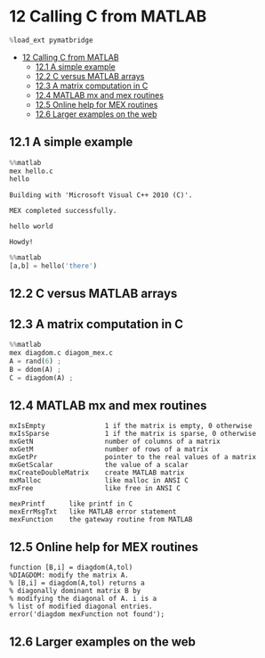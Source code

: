 
# 12 Calling C from MATLAB


```python
%load_ext pymatbridge
```


<!-- toc orderedList:0 depthFrom:1 depthTo:6 -->

* [12 Calling C from MATLAB](#12-calling-c-from-matlab)
  * [12.1 A simple example](#121-a-simple-example)
  * [12.2 C versus MATLAB arrays](#122-c-versus-matlab-arrays)
  * [12.3 A matrix computation in C](#123-a-matrix-computation-in-c)
  * [12.4 MATLAB mx and mex routines](#124-matlab-mx-and-mex-routines)
  * [12.5 Online help for MEX routines](#125-online-help-for-mex-routines)
  * [12.6 Larger examples on the web](#126-larger-examples-on-the-web)

<!-- tocstop -->


## 12.1 A simple example


```python
%%matlab
mex hello.c
hello
```


    Building with 'Microsoft Visual C++ 2010 (C)'.
    MEX completed successfully.
    hello world
    Howdy!




```python
%%matlab
[a,b] = hello('there')
```

## 12.2 C versus MATLAB arrays

## 12.3 A matrix computation in C


```python
%%matlab
mex diagdom.c diagom_mex.c
A = rand(6) ;
B = ddom(A) ;
C = diagdom(A) ;
```

## 12.4 MATLAB mx and mex routines

```
mxIsEmpty               1 if the matrix is empty, 0 otherwise
mxIsSparse              1 if the matrix is sparse, 0 otherwise
mxGetN                  number of columns of a matrix
mxGetM                  number of rows of a matrix
mxGetPr                 pointer to the real values of a matrix
mxGetScalar             the value of a scalar
mxCreateDoubleMatrix    create MATLAB matrix
mxMalloc                like malloc in ANSI C
mxFree                  like free in ANSI C
```

```
mexPrintf      like printf in C
mexErrMsgTxt   like MATLAB error statement
mexFunction    the gateway routine from MATLAB
```

## 12.5 Online help for MEX routines

```
function [B,i] = diagdom(A,tol)
%DIAGDOM: modify the matrix A.
% [B,i] = diagdom(A,tol) returns a
% diagonally dominant matrix B by
% modifying the diagonal of A. i is a
% list of modified diagonal entries.
error('diagdom mexFunction not found');
```

## 12.6 Larger examples on the web
